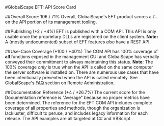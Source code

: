 #GlobalScape EFT: API Score Card

##Overall Score: 106 / 71%
Overall, GlobalScape's EFT product scores a `C-` on the API portion of its management tooling.

##Publishing (+2 / +4%)
EFT is published with a COM API. This API is only usable once the proprietary DLLs are registered on the client system.
**Note:** A (mostly undocumented) subset of EFT features *also* have a REST API.

##Use-Case Coverage (+100 / +40%)
The COM API has 100% coverage of **all** functions exposed in the management GUI and GlobalScape has verbally conveyed their committment to always maintaining this status.
**Note:** The 100% coverage *only* is true when the API is called on the same computer the server software is installed on. There are numerous use cases that have been intentionally prevented when the API is called remotely. See GlobalScape's [FAQ](http://help.globalscape.com/help/eft7-2/mergedprojects/eft/remote_administration.htm#FAQsAboutRemoteAdministration) section on Remote Administration.

##Documentation Reference (+4 / +26.7%)
The current score for the Documentation reference is "Average" because no proper metrics have been determined. 
The reference for the EFT COM API includes complete coverage of all properties and methods, though the organization is lackluster, difficult to peruse, and includes legacy information for each release.  The API examples are all targeted at C# and VBScript.
